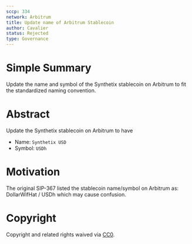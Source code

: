 ```yaml
---
sccp: 334
network: Arbitrum
title: Update name of Arbitrum Stablecoin
author: Cavalier
status: Rejected
type: Governance
---
```


# Simple Summary

Update the name and symbol of the Synthetix stablecoin on Arbitrum to fit the standardized naming convention.

# Abstract
Update the Synthetix stablecoin on Arbitrum to have
- Name: `Synthetix USD`
- Symbol: `USDh`

# Motivation

The original SIP-367 listed the stablecoin name/symbol on Arbitrum as: DollarWifHat / USDh which may cause confusion.

# Copyright

Copyright and related rights waived via [CC0](https://creativecommons.org/publicdomain/zero/1.0/).


